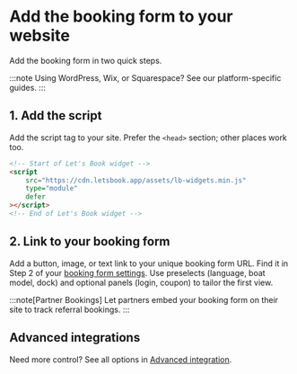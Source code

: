 # Add the booking form to your website

Add the booking form in two quick steps.

:::note
Using WordPress, Wix, or Squarespace? See our platform-specific guides.
:::

## 1. Add the script

Add the script tag to your site. Prefer the `<head>` section; other places work too.

```html
<!-- Start of Let's Book widget -->
<script
    src="https://cdn.letsbook.app/assets/lb-widgets.min.js"
    type="module"
    defer
></script>
<!-- End of Let's Book widget -->
```

## 2. Link to your booking form

Add a button, image, or text link to your unique booking form URL. Find it in Step 2 of your [booking form settings](https://dashboard.letsbook.test/booking-form/integration-instructions). Use preselects (language, boat model, dock) and optional panels (login, coupon) to tailor the first view.

:::note[Partner Bookings]
Let partners embed your booking form on their site to track referral bookings.
:::

## Advanced integrations

Need more control? See all options in [Advanced integration](./advanced-integration.md).
